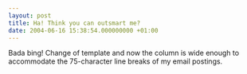 ```yaml
---
layout: post
title: Ha! Think you can outsmart me?
date: 2004-06-16 15:38:54.000000000 +01:00
---
```

Bada bing! Change of template and now the column is wide enough to accommodate the 75-character line breaks of my email postings.

